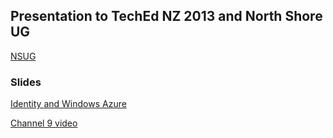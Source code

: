 ## Presentation to TechEd NZ 2013 and North Shore UG

[NSUG](http://northshore.netusergroup.org.nz/Meeting/Meetup/?id=M20130926)

### Slides 

[Identity and Windows Azure](https://rbrayb.github.io/Presentations/Identity-and-Windows-Azure/TechEd-AZR209.pptx)

[Channel 9 video](https://channel9.msdn.com/Events/TechEd/NewZealand/2013/AZR209)



